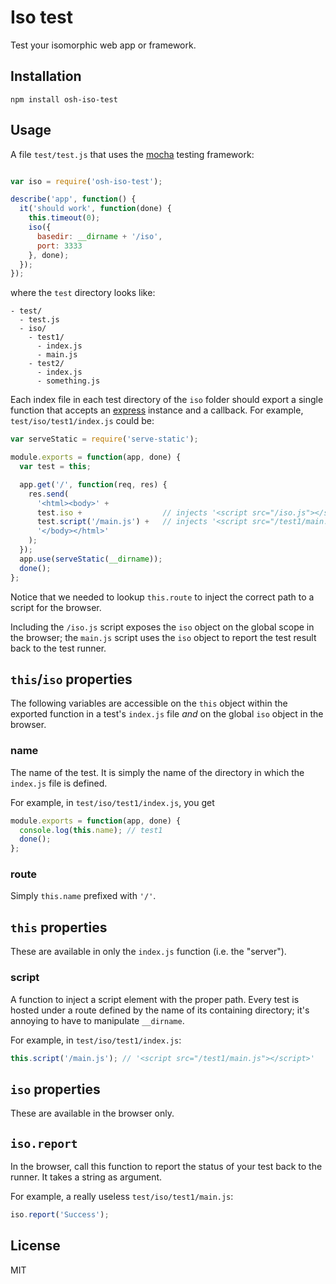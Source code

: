 # Iso test

Test your isomorphic web app or framework.

## Installation

```
npm install osh-iso-test
```

## Usage

A file `test/test.js` that uses the
[mocha](http://visionmedia.github.io/mocha/) testing framework:

```js

var iso = require('osh-iso-test');

describe('app', function() {
  it('should work', function(done) {
    this.timeout(0);
    iso({
      basedir: __dirname + '/iso',
      port: 3333
    }, done);
  });
});
```

where the `test` directory looks like:

```
- test/
  - test.js
  - iso/
    - test1/
      - index.js
      - main.js
    - test2/
      - index.js
      - something.js
```


Each index file in each test directory of the `iso` folder should export
a single function that accepts an [express](http://expressjs.com) instance and
a callback. For example, `test/iso/test1/index.js` could be:


```js
var serveStatic = require('serve-static');

module.exports = function(app, done) {
  var test = this;

  app.get('/', function(req, res) {
    res.send(
      '<html><body>' +
      test.iso +                  // injects '<script src="/iso.js"></script>'
      test.script('/main.js') +   // injects '<script src="/test1/main.js"></script>'
      '</body></html>'
    );
  });
  app.use(serveStatic(__dirname));
  done();
};
```

Notice that we needed to lookup `this.route` to inject the correct path
to a script for the browser.

Including the `/iso.js` script exposes the `iso` object on the global scope
in the browser; the `main.js` script uses the `iso` object to report the
test result back to the test runner.


## `this`/`iso` properties

The following variables are accessible on the `this` object within the
exported function in a test's `index.js` file *and* on the global `iso`
object in the browser.

### name

The name of the test. It is simply the name of the directory in which
the `index.js` file is defined.

For example, in `test/iso/test1/index.js`, you get

```js
module.exports = function(app, done) {
  console.log(this.name); // test1
  done();
};
```


### route

Simply `this.name` prefixed with `'/'`.


## `this` properties

These are available in only the `index.js` function (i.e. the "server").

### script

A function to inject a script element with the proper path.
Every test is hosted under a route defined by the name of its containing
directory; it's annoying to have to manipulate `__dirname`.

For example, in `test/iso/test1/index.js`:

```js
this.script('/main.js'); // '<script src="/test1/main.js"></script>'
```

## `iso` properties

These are available in the browser only.

## `iso.report`

In the browser, call this function to report the status of your test
back to the runner. It takes a string as argument.

For example, a really useless `test/iso/test1/main.js`:

```js
iso.report('Success');
```

## License

MIT
